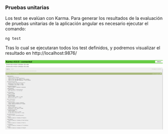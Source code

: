 ### Pruebas unitarias

Los test se evalúan con Karma. Para generar los resultados de la evaluación de pruebas unitarias de la aplicación angular es necesario ejecutar el comando:

```
ng test
```

Tras lo cual se ejecutaran todos los test definidos, y podremos visualizar el resultado en http://localhost:9876/

![resultados test](./images/test.png)
